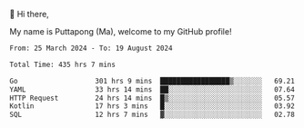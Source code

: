 👋 Hi there,

My name is Puttapong (Ma), welcome to my GitHub profile!

<!--START_SECTION:waka-->

```txt
From: 25 March 2024 - To: 19 August 2024

Total Time: 435 hrs 7 mins

Go                   301 hrs 9 mins  █████████████████▒░░░░░░░   69.21 %
YAML                 33 hrs 14 mins  ██░░░░░░░░░░░░░░░░░░░░░░░   07.64 %
HTTP Request         24 hrs 14 mins  █▒░░░░░░░░░░░░░░░░░░░░░░░   05.57 %
Kotlin               17 hrs 3 mins   █░░░░░░░░░░░░░░░░░░░░░░░░   03.92 %
SQL                  12 hrs 7 mins   ▓░░░░░░░░░░░░░░░░░░░░░░░░   02.78 %
```

<!--END_SECTION:waka-->
